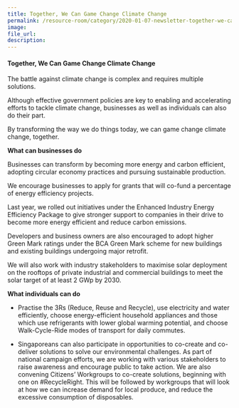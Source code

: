 ```yaml
---  
title: Together, We Can Game Change Climate Change
permalink: /resource-room/category/2020-01-07-newsletter-together-we-can-game-change-climate-change/    
image:  
file_url:  
description:  
---  
```


#### Together, We Can Game Change Climate Change  

The battle against climate change is complex and requires multiple solutions.  

Although effective government policies are key to enabling and accelerating efforts to tackle climate change, businesses as well as individuals can also do their part.  

By transforming the way we do things today, we can game change climate change, together.  

**What can businesses do**  

Businesses can transform by becoming more energy and carbon efficient, adopting circular economy practices and pursuing sustainable production.  

We encourage businesses to apply for grants that will co-fund a percentage of energy efficiency projects.  

Last year, we rolled out initiatives under the Enhanced Industry Energy Efficiency Package to give stronger support to companies in their drive to become more energy efficient and reduce carbon emissions.  

Developers and business owners are also encouraged to adopt higher Green Mark ratings under the BCA Green Mark scheme for new buildings and existing buildings undergoing major retrofit.  

We will also work with industry stakeholders to maximise solar deployment on the rooftops of private industrial and commercial buildings to meet the solar target of at least 2 GWp by 2030.   

**What individuals can do**  

- Practise the 3Rs (Reduce, Reuse and Recycle), use electricity and water efficiently, choose energy-efficient household appliances and those which use refrigerants with lower global warming potential, and choose Walk-Cycle-Ride modes of transport for daily commutes.  

- Singaporeans can also participate in opportunities to co-create and co-deliver solutions to solve our environmental challenges. As part of national campaign efforts, we are working with various stakeholders to raise awareness and encourage public to take action. We are also convening Citizens’ Workgroups to co-create solutions, beginning with one on #RecycleRight. This will be followed by workgroups that will look at how we can increase demand for local produce, and reduce the excessive consumption of disposables.  
